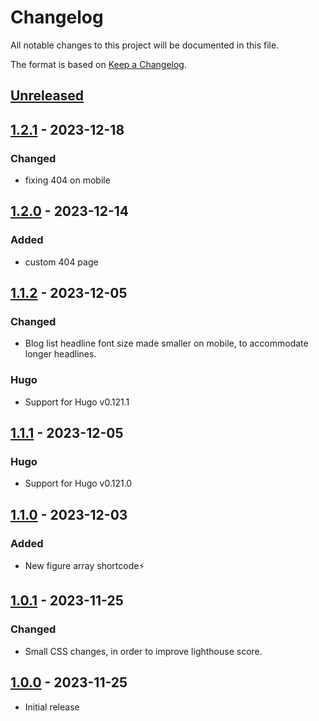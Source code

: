 # Changelog

All notable changes to this project will be documented in this file.

The format is based on [Keep a Changelog](https://keepachangelog.com/en/1.1.0/).

## [Unreleased]

## [1.2.1] - 2023-12-18

### Changed
- fixing 404 on mobile

## [1.2.0] - 2023-12-14

### Added
- custom 404 page

## [1.1.2] - 2023-12-05

### Changed
- Blog list headline font size made smaller on mobile, to accommodate longer headlines.

### Hugo
- Support for Hugo v0.121.1

## [1.1.1] - 2023-12-05

### Hugo
- Support for Hugo v0.121.0

## [1.1.0] - 2023-12-03

### Added
- New figure array shortcode:zap:

## [1.0.1] - 2023-11-25

### Changed
- Small CSS changes, in order to improve lighthouse score.

## [1.0.0] - 2023-11-25
- Initial release

[unreleased]: https://github.com/Chrede88/qubt/compare/v1.2.1...HEAD
[1.2.1]: https://github.com/Chrede88/qubt/releases/compare/v1.2.0...v1.2.1
[1.2.0]: https://github.com/Chrede88/qubt/releases/compare/v1.1.2...v1.2.0
[1.1.2]: https://github.com/Chrede88/qubt/releases/compare/v1.1.1...v1.1.2
[1.1.1]: https://github.com/Chrede88/qubt/releases/compare/v1.1.0...v1.1.1
[1.1.0]: https://github.com/Chrede88/qubt/releases/compare/v1.0.1...v1.1.0
[1.0.1]: https://github.com/Chrede88/qubt/releases/compare/v1.0.0...v1.0.1
[1.0.0]: https://github.com/Chrede88/qubt/releases/tag/v1.0.0
